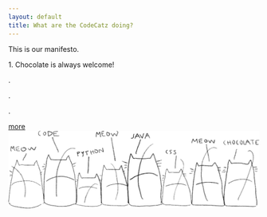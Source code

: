 ```yaml
---
layout: default
title: What are the CodeCatz doing?
---
```


<div class="cover_manifesto">
	<div class="manifesto page_dscr">This is our manifesto.
		<p>1. Chocolate is always welcome! </p>
    	<p>.</p>
    	<p>.</p>
    	<p>.</p>
    	<div class="button">
     		<a class="tabs-link" href="http://lastlemon.com/wordpress/wp-content/uploads/MA064.gif">more</a> 
		</div>
	</div>
		<img class="illustrate catz_back" src="/assets/img/illustrations/catz_back_fill.png" >
</div>

